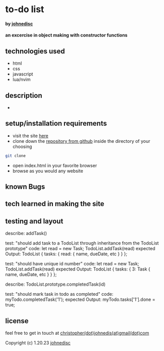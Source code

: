 # to-do list

#### by [johnedisc](https://johnedisc.github.io/portfolio/)

#### an excercise in object making with constructor functions

## technologies used

* html
* css
* javascript
* lua/nvim

## description

* 

## setup/installation requirements

* visit the site [here]()
* clone down the [repository from github]() inside the directory of your choosing
```bash
git clone 
```
* open index.html in your favorite browser
* browse as you would any website

## known Bugs

## tech learned in making the site

## testing and layout

describe: addTask()

test: "should add task to a TodoList through inheritance from the TodoList prototype"
code:
let read = new Task;
TodoList.addTask(read)
expected Output: TodoList { tasks: { read: { name, dueDate, etc } } };

test: "should have unique id number"
code:
let read = new Task;
TodoList.addTask(read)
expected Output: TodoList { tasks: { 3: Task { name, dueDate, etc } } };

describe: TodoList.prototype.completedTask(id)

test: "should mark task in todo as completed"
code:
myTodo.completedTask('1');
expected Output: myTodo.tasks['1'].done = true;

## license

feel free to get in touch at [christopher(dot)johnedis(at)gmail(dot)com](christopher.johnedis@gmail.com)

Copyright (c) 1.20.23 [johnedisc](https://johnedisc.github.io/portfolio/)

